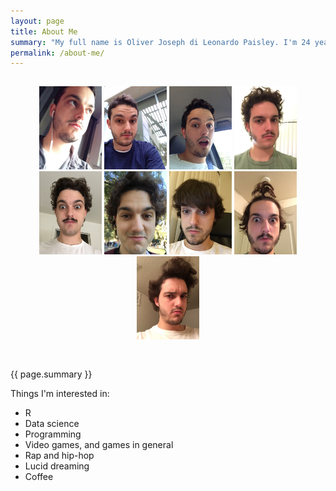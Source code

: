 ```yaml
---
layout: page
title: About Me
summary: "My full name is Oliver Joseph di Leonardo Paisley. I'm 24 years old and I live in northern California. I graduated in June 2015 with a B.S. in general statistics from the University of California, Davis."
permalink: /about-me/
---
```


<div style="text-align: center; padding-top: 15px; padding-bottom: 29.4px;">
  <img src="/pics/1.JPG" width="100" height="133" alt="Short hair">
  <img src="/pics/2.JPG" width="100" height="133" alt="Still short">
  <img src="/pics/3.JPG" width="100" height="133" alt="Getting longer">
  <img src="/pics/4.JPG" width="100" height="133" alt="Ridiculous">
  <img src="/pics/5.JPG" width="100" height="133" alt="That stache tho">
  <img src="/pics/6.JPG" width="100" height="133" alt="Baby face">
  <img src="/pics/7.JPG" width="100" height="133" alt="Emo hair">
  <img src="/pics/8.JPG" width="100" height="133" alt="Finals hair">
  <img src="/pics/9.JPG" width="100" height="133" alt=The best one">
</div>

{{ page.summary }}

Things I'm interested in:

* R
* Data science
* Programming
* Video games, and games in general
* Rap and hip-hop
* Lucid dreaming
* Coffee
